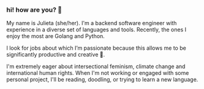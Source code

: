 ### hi! how are you? :cherry_blossom:

My name is Julieta (she/her). I'm a backend software engineer with experience in a diverse set of languages and tools. Recently, the ones I enjoy the most are Golang and Python.

I look for jobs about which I’m passionate because this allows me to be significantly productive and creative :rocket:.

I'm extremely eager about intersectional feminism, climate change and international human rights. When I'm not working or engaged with some personal project, I'll be reading, doodling, or trying to learn a new language.

